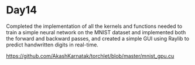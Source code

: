 # Day14

Completed the implementation of all the kernels and functions needed to train a simple neural network on the MNIST dataset
and implemented both the forward and backward passes, and created a simple GUI using Raylib to predict handwritten digits in real-time.

https://github.com/AkashKarnatak/torchlet/blob/master/mnist_gpu.cu
